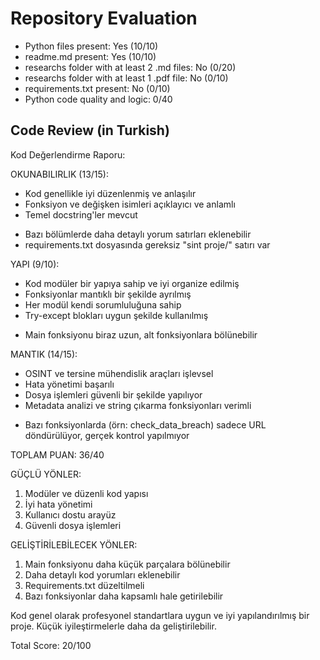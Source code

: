 
# Repository Evaluation

- Python files present: Yes (10/10)
- readme.md present: Yes (10/10)
- researchs folder with at least 2 .md files: No (0/20)
- researchs folder with at least 1 .pdf file: No (0/10)
- requirements.txt present: No (0/10)
- Python code quality and logic: 0/40

## Code Review (in Turkish)
Kod Değerlendirme Raporu:

OKUNABILIRLIK (13/15):
+ Kod genellikle iyi düzenlenmiş ve anlaşılır
+ Fonksiyon ve değişken isimleri açıklayıcı ve anlamlı
+ Temel docstring'ler mevcut
- Bazı bölümlerde daha detaylı yorum satırları eklenebilir
- requirements.txt dosyasında gereksiz "sint proje/" satırı var

YAPI (9/10):
+ Kod modüler bir yapıya sahip ve iyi organize edilmiş
+ Fonksiyonlar mantıklı bir şekilde ayrılmış
+ Her modül kendi sorumluluğuna sahip
+ Try-except blokları uygun şekilde kullanılmış
- Main fonksiyonu biraz uzun, alt fonksiyonlara bölünebilir

MANTIK (14/15):
+ OSINT ve tersine mühendislik araçları işlevsel
+ Hata yönetimi başarılı
+ Dosya işlemleri güvenli bir şekilde yapılıyor
+ Metadata analizi ve string çıkarma fonksiyonları verimli
- Bazı fonksiyonlarda (örn: check_data_breach) sadece URL döndürülüyor, gerçek kontrol yapılmıyor

TOPLAM PUAN: 36/40

GÜÇLÜ YÖNLER:
1. Modüler ve düzenli kod yapısı
2. İyi hata yönetimi
3. Kullanıcı dostu arayüz
4. Güvenli dosya işlemleri

GELİŞTİRİLEBİLECEK YÖNLER:
1. Main fonksiyonu daha küçük parçalara bölünebilir
2. Daha detaylı kod yorumları eklenebilir
3. Requirements.txt düzeltilmeli
4. Bazı fonksiyonlar daha kapsamlı hale getirilebilir

Kod genel olarak profesyonel standartlara uygun ve iyi yapılandırılmış bir proje. Küçük iyileştirmelerle daha da geliştirilebilir.

Total Score: 20/100
